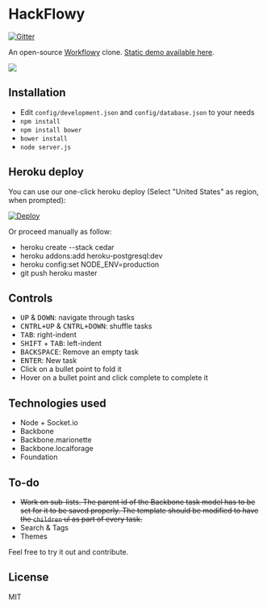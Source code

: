 # HackFlowy

[![Gitter](https://badges.gitter.im/Join%20Chat.svg)](https://gitter.im/abhshkdz/HackFlowy?utm_source=badge&utm_medium=badge&utm_campaign=pr-badge&utm_content=badge)

An open-source [Workflowy](http://workflowy.com) clone. [Static demo available here](http://abhshkdz.github.io/HackFlowy/).

![](https://dl.dropbox.com/u/19398876/screenshots/043.png)

## Installation

* Edit `config/development.json` and `config/database.json` to your needs
* `npm install`
* `npm install bower`
* `bower install`
* `node server.js`

## Heroku deploy

You can use our one-click heroku deploy (Select "United States" as region, when prompted):

[![Deploy](https://www.herokucdn.com/deploy/button.png)](https://heroku.com/deploy)

Or proceed manually as follow:

* heroku create --stack cedar
* heroku addons:add heroku-postgresql:dev
* heroku config:set NODE_ENV=production
* git push heroku master

## Controls

* <kbd>UP</kbd> & <kbd>DOWN</kbd>: navigate through tasks
* <kbd>CNTRL+UP</kbd> & <kbd>CNTRL+DOWN</kbd>: shuffle tasks
* <kbd>TAB</kbd>: right-indent
* <kbd>SHIFT</kbd> + <kbd>TAB</kbd>: left-indent
* <kbd>BACKSPACE</kbd>: Remove an empty task
* <kbd>ENTER</kbd>: New task
* Click on a bullet point to fold it
* Hover on a bullet point and click complete to complete it

## Technologies used

* Node + Socket.io
* Backbone
* Backbone.marionette
* Backbone.localforage
* Foundation

## To-do

* ~~Work on sub-lists. The parent id of the Backbone task model has to be set for it to be saved properly. The template should be modified to have the `children` ul as part of every task.~~
* Search & Tags
* Themes

Feel free to try it out and contribute.

## License

MIT
